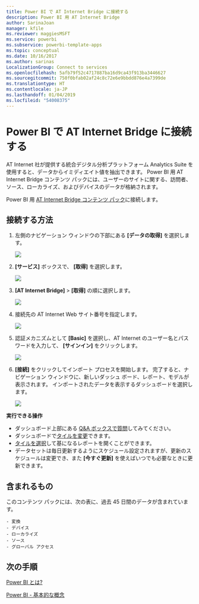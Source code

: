 ```yaml
---
title: Power BI で AT Internet Bridge に接続する
description: Power BI 用 AT Internet Bridge
author: SarinaJoan
manager: kfile
ms.reviewer: maggiesMSFT
ms.service: powerbi
ms.subservice: powerbi-template-apps
ms.topic: conceptual
ms.date: 10/16/2017
ms.author: sarinas
LocalizationGroup: Connect to services
ms.openlocfilehash: 5afb79f52c4717887ba16d9ca43f913ba3446627
ms.sourcegitcommit: 750f0bfab02af24c8c72e6e9bbdd876e4a7399de
ms.translationtype: HT
ms.contentlocale: ja-JP
ms.lasthandoff: 01/04/2019
ms.locfileid: "54008375"
---
```

# <a name="connect-to-at-internet-bridge-with-power-bi"></a>Power BI で AT Internet Bridge に接続する
AT Internet 社が提供する統合デジタル分析プラットフォーム Analytics Suite を使用すると、データからイミディエイト値を抽出できます。 Power BI 用 AT Internet Bridge コンテンツ パックには、ユーザーのサイトに関する、訪問者、ソース、ローカライズ、およびデバイスのデータが格納されます。

Power BI 用 [AT Internet Bridge コンテンツ パック](https://app.powerbi.com/getdata/services/at-internet-bridge)に接続します。

## <a name="how-to-connect"></a>接続する方法
1. 左側のナビゲーション ウィンドウの下部にある **[データの取得]** を選択します。
   
   ![](media/service-connect-to-at-internet/pbi_getdata.png) 
2. **[サービス]** ボックスで、 **[取得]** を選択します。
   
   ![](media/service-connect-to-at-internet/pbi_getservices.png) 
3. **[AT Internet Bridge]** \> **[取得]** の順に選択します。
   
   ![](media/service-connect-to-at-internet/atinternet.png)
4. 接続先の AT Internet Web サイト番号を指定します。
   
   ![](media/service-connect-to-at-internet/params.png)
5. 認証メカニズムとして **[Basic]** を選択し、AT Internet のユーザー名とパスワードを入力して、 **[サインイン]** をクリックします。
   
   ![](media/service-connect-to-at-internet/creds.png)
6. **[接続]** をクリックしてインポート プロセスを開始します。 完了すると、ナビゲーション ウィンドウに、新しいダッシュ ボード、レポート、モデルが表示されます。 インポートされたデータを表示するダッシュボードを選択します。
   
    ![](media/service-connect-to-at-internet/atinternet.png)

**実行できる操作**

* ダッシュボード上部にある [Q&A ボックスで質問](consumer/end-user-q-and-a.md)してみてください。
* ダッシュボードで[タイルを変更](service-dashboard-edit-tile.md)できます。
* [タイルを選択](consumer/end-user-tiles.md)して基になるレポートを開くことができます。
* データセットは毎日更新するようにスケジュール設定されますが、更新のスケジュールは変更でき、また **[今すぐ更新]** を使えばいつでも必要なときに更新できます。

## <a name="whats-included"></a>含まれるもの
このコンテンツ パックには、次の表に、過去 45 日間のデータが含まれています。  

    - 変換  
    - デバイス  
    - ローカライズ  
    - ソース  
    - グローバル アクセス  

## <a name="next-steps"></a>次の手順
[Power BI とは?](power-bi-overview.md)

[Power BI - 基本的な概念](consumer/end-user-basic-concepts.md)


